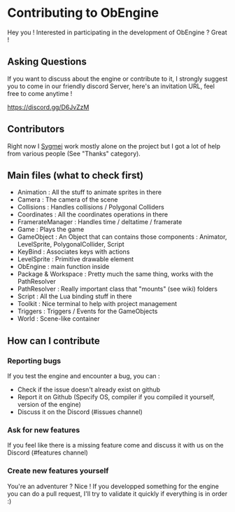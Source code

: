 # Contributing to ObEngine

Hey you ! Interested in participating in the development of ObEngine ? Great !

## Asking Questions

If you want to discuss about the engine or contribute to it, 
I strongly suggest you to come in our friendly discord Server, 
here's an invitation URL, feel free to come anytime !

https://discord.gg/D6JvZzM

## Contributors

Right now I [Sygmei](https://github.com/Sygmei) work mostly alone on the project but I got a lot of help from various people 
(See "Thanks" category).

## Main files (what to check first)

- Animation : All the stuff to animate sprites in there
- Camera : The camera of the scene
- Collisions : Handles collisions / Polygonal Colliders
- Coordinates : All the coordinates operations in there
- FramerateManager : Handles time / deltatime / framerate
- Game : Plays the game
- GameObject : An Object that can contains those components : Animator, LevelSprite, PolygonalCollider, Script
- KeyBind : Associates keys with actions
- LevelSprite : Primitive drawable element
- ObEngine : main function inside
- Package & Workspace : Pretty much the same thing, works with the PathResolver
- PathResolver : Really important class that "mounts" (see wiki) folders
- Script : All the Lua binding stuff in there
- Toolkit : Nice terminal to help with project management
- Triggers : Triggers / Events for the GameObjects
- World : Scene-like container

## How can I contribute

### Reporting bugs

If you test the engine and encounter a bug, you can : 
- Check if the issue doesn't already exist on github
- Report it on Github (Specify OS, compiler if you compiled it yourself, version of the engine)
- Discuss it on the Discord (#issues channel)

### Ask for new features

If you feel like there is a missing feature come and discuss it with us on the Discord (#features channel)

### Create new features yourself

You're an adventurer ? Nice ! If you developped something for the engine you can do a pull request, 
I'll try to validate it quickly if everything is in order :)
